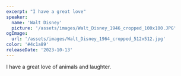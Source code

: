 ```yaml
---
excerpt: "I have a great love"
speaker:
  name: 'Walt Disney'
  picture: '/assets/images/Walt_Disney_1946_cropped_100x100.JPG'
ogImage:
  url: '/assets/images/Walt_Disney_1964_cropped_512x512.jpg'
color: '#4c1a89'
releaseDate: '2023-10-13'
---
```

I have a great love of animals and laughter.

